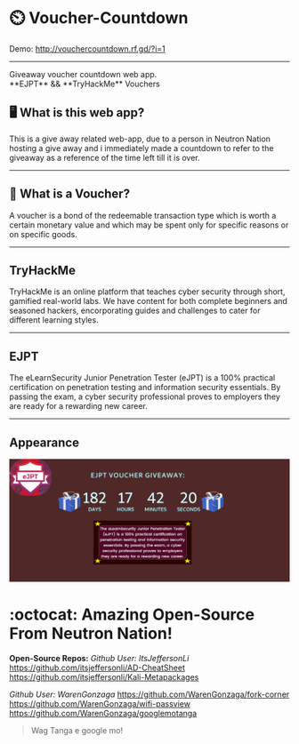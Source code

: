 # ⏲️ Voucher-Countdown
Demo: http://vouchercountdown.rf.gd/?i=1<br>
<hr />
Giveaway voucher countdown web app.<br>
**EJPT** && **TryHackMe** Vouchers

## 🖥️ What is this web app?
This is a give away related web-app, due to a person in Neutron Nation 
hosting a give away and i immediately made a countdown to refer to the giveaway as 
a reference of the time left till it is over.
<hr />

## 🎁 What is a Voucher?
A voucher is a bond of the redeemable transaction type which is worth a certain monetary value and which may be spent only for specific reasons or on specific goods. 
<hr />

## TryHackMe
TryHackMe is an online platform that teaches cyber security through short, gamified real-world labs. We have content for both complete beginners and seasoned hackers, encorporating guides and challenges to cater for different learning styles.
<hr />

## EJPT
The eLearnSecurity Junior Penetration Tester (eJPT) is a 100% practical certification on penetration testing and information security essentials. By passing the exam, a cyber security professional proves to employers they are ready for a rewarding new career.
<hr />

## Appearance
<img src="ejpt.png" width=700>

# :octocat: Amazing Open-Source From Neutron Nation!
**Open-Source Repos:**
*Github User: ItsJeffersonLi* <br>
https://github.com/itsjeffersonli/AD-CheatSheet <br>
https://github.com/itsjeffersonli/Kali-Metapackages <br>

*Github User: WarenGonzaga*
https://github.com/WarenGonzaga/fork-corner <br>
https://github.com/WarenGonzaga/wifi-passview <br>
https://github.com/WarenGonzaga/googlemotanga <br>

>Wag Tanga e google mo!
